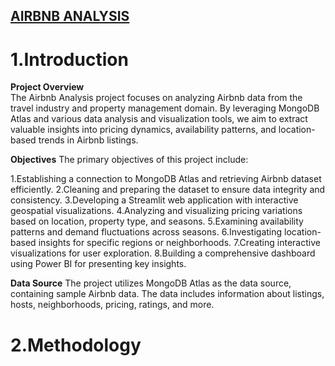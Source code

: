 ## <ins> AIRBNB ANALYSIS </ins>

# 1.Introduction
**Project Overview**  
The Airbnb Analysis project focuses on analyzing Airbnb data from the travel industry and property management domain. By leveraging MongoDB Atlas and various data analysis and visualization tools, we aim to extract valuable insights into pricing dynamics, availability patterns, and location-based trends in Airbnb listings.

**Objectives**
The primary objectives of this project include:

 1.Establishing a connection to MongoDB Atlas and retrieving Airbnb dataset efficiently.
 2.Cleaning and preparing the dataset to ensure data integrity and consistency.
 3.Developing a Streamlit web application with interactive geospatial visualizations.
 4.Analyzing and visualizing pricing variations based on location, property type, and seasons.
 5.Examining availability patterns and demand fluctuations across seasons.
 6.Investigating location-based insights for specific regions or neighborhoods.
 7.Creating interactive visualizations for user exploration.
 8.Building a comprehensive dashboard using Power BI for presenting key insights.

**Data Source**
The project utilizes MongoDB Atlas as the data source, containing sample Airbnb data. The data includes information about listings, hosts, neighborhoods, pricing, ratings, and more.

# 2.Methodology
